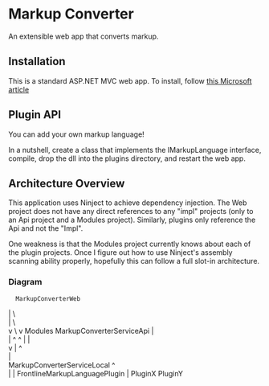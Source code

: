 # Markup Converter
An extensible web app that converts markup.

## Installation
This is a standard ASP.NET MVC web app.  To install, follow [this Microsoft article](http://www.asp.net/web-forms/overview/deployment/web-deployment-in-the-enterprise/manually-installing-web-packages)

## Plugin API
You can add your own markup language!

In a nutshell, create a class that implements the IMarkupLanguage interface, compile, drop the dll into the plugins directory, and restart the web app.

## Architecture Overview
This application uses Ninject to achieve dependency injection.  The Web project does not have any direct references to any "impl" projects (only to an Api project and a Modules project).  Similarly, plugins only reference the Api and not the "Impl". 

One weakness is that the Modules project currently knows about each of the plugin projects.  Once I figure out how to use Ninject's assembly scanning ability properly, hopefully this can follow a full slot-in architecture.

### Diagram

      MarkupConverterWeb

  |							\	
  |							 \	
  v							  \	
                               v
 Modules
				     MarkupConverterServiceApi
   |						
   |                    ^                    ^
   |                    |                     \
   v                    |				   ^   \
										   |	\
MarkupConverterServiceLocal         ^      \
									|		|	FrontlineMarkupLanguagePlugin
									|	  PluginX
									PluginY